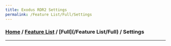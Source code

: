 ```yaml
---
title: Exodus RDR2 Settings
permalink: /Feature List/Full/Settings
---
```

### [Home](../../../index.md) / [Feature List](/FeatureList) / [Full](/Feature List/Full) / Settings
---
